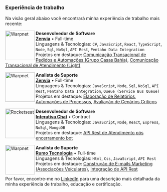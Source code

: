 ### Experiência de trabalho

Na visão geral abaixo você encontrará minha experiência de trabalho mais recente:

[<img align="left" style="object-fit: contain;" height="94px" width="94px" alt="Warpnet" src="https://www.zenvia.com/wp-content/themes/zenvia-wp-theme/resources/img/logo_zenvia.svg"/>](https://www.zenvia.com/)

**Desenvolvedor de Software** \
[**Zenvia**](https://www.zenvia.com/) • Full-time \
Linguagens & Tecnologias: `C#`, `JavaScript`, `React`, `TypeScript`, `Node`, `Sql`, `NoSql`, `API Rest`, `Pentaho Data Integration`\
Projetos em destaque:
    [Comunicação Transacional de Pedidos e Automações (Grupo Casas Bahia)](https://ri.grupocasasbahia.com.br/), [Comunicação Transacional de Atendimento (Light)](https://www.light.com.br/)
<br/>

[<img align="left" style="object-fit: contain;" height="94px" width="94px" alt="Warpnet" src="https://www.zenvia.com/wp-content/themes/zenvia-wp-theme/resources/img/logo_zenvia.svg"/>](https://www.zenvia.com/)

**Analista de Suporte** \
[**Zenvia**](https://www.zenvia.com/) • Full-time \
Linguagens & Tecnologias: `JavaScript`, `Node`, `Sql`, `NoSql`, `API Rest`, `Pentaho Data Integration`, `Queue (Service Bus Queue)`\
Projetos em destaque:
    [Elaboração de Relatórios](https://www.zenvia.com/), [Automações de Processos](https://www.zenvia.com/), [Avaliação de Cenários Criticos](https://www.zenvia.com/)
<br/>

[<img align="left" style="object-fit: none;" height="94px" width="94px" alt="Rocketseat" src="https://interativa.ai/wp-content/uploads/2023/10/Captura-de-Tela-2023-08-23-as-12.42.25-02.svg"/>](https://interativa.ai/)

**Desenvolvedor de Software** \
[**Interativa Chat**](https://interativa.ai/) • Contract \
Linguagens & Tecnologias: `JavaScript`, `Node`, `React`, `Express`, `NoSql`, `MongoDB`\
Projetos em destaque: [API Rest de Atendimento pós encerramento bot](https://interativa.ai/)
<br/>

[<img align="left" style="object-fit: contain;" height="94px" width="94px" alt="Warpnet" src="https://www.rumotecnologia.com.br/wp-content/uploads/2018/12/logo-site-2019.png"/>](https://www.rumotecnologia.com.br/)

**Analista de Suporte** \
[**Rumo Tecnologia**](https://www.rumotecnologia.com.br/) • Full-time \
Linguagens & Tecnologias: `Html`, `Css`, `JavaScript`, `API Rest`\
Projetos em destaque:
    [Construção de E-mails Marketing (Associações Veículares)](https://www.rumotecnologia.com.br/), [Integração de API Rest](https://www.rumotecnologia.com.br/)
<br/>

Por favor, encontre-me no [LinkedIn](www.linkedin.com/in/fernando-santos-soares) para uma descrição mais detalhada da minha experiência de trabalho, educação e certificação.

